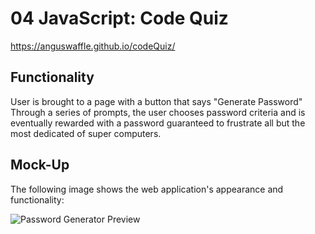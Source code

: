 # 04 JavaScript: Code Quiz

https://anguswaffle.github.io/codeQuiz/

## Functionality
User is brought to a page with a button that says "Generate Password"
Through a series of prompts, the user chooses password criteria and is eventually rewarded with a password guaranteed to frustrate all but the most dedicated of super computers.

## Mock-Up
The following image shows the web application's appearance and functionality:

![Password Generator Preview](./Assets/codeQuizPreview.jpg)